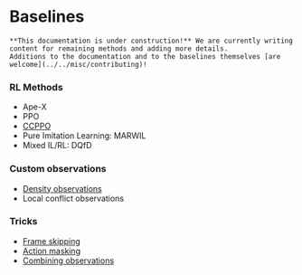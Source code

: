 Baselines
===

```{note}
**This documentation is under construction!** We are currently writing content for remaining methods and adding more details.
Additions to the documentation and to the baselines themselves [are welcome](../../misc/contributing)!
```



### RL Methods

- Ape-X
- PPO
- [CCPPO](baselines/centralized_critic)
- Pure Imitation Learning: MARWIL
- Mixed IL/RL: DQfD 

### Custom observations

- [Density observations](baselines/global_density_obs)
- Local conflict observations

### Tricks

- [Frame skipping](baselines/action_masking_and_skipping)
- [Action masking](baselines/action_masking_and_skipping)
- [Combining observations](baselines/combined_tree_local_conflict_obs)
